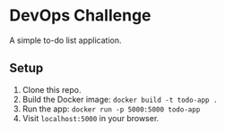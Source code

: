 # DevOps Challenge
A simple to-do list application.

## Setup
1. Clone this repo.
2. Build the Docker image: `docker build -t todo-app .`
3. Run the app: `docker run -p 5000:5000 todo-app`
4. Visit `localhost:5000` in your browser.
